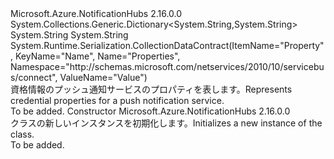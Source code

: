 <Type Name="PnsCredentialProperties" FullName="Microsoft.Azure.NotificationHubs.Messaging.PnsCredentialProperties">
  <TypeSignature Language="C#" Value="public sealed class PnsCredentialProperties : System.Collections.Generic.Dictionary&lt;string,string&gt;" />
  <TypeSignature Language="ILAsm" Value=".class public auto ansi sealed beforefieldinit PnsCredentialProperties extends System.Collections.Generic.Dictionary`2&lt;string, string&gt;" />
  <TypeSignature Language="DocId" Value="T:Microsoft.Azure.NotificationHubs.Messaging.PnsCredentialProperties" />
  <TypeSignature Language="VB.NET" Value="Public NotInheritable Class PnsCredentialProperties&#xA;Inherits Dictionary(Of String, String)" />
  <TypeSignature Language="F#" Value="type PnsCredentialProperties = class&#xA;    inherit Dictionary&lt;string, string&gt;" />
  <AssemblyInfo>
    <AssemblyName>Microsoft.Azure.NotificationHubs</AssemblyName>
    <AssemblyVersion>2.16.0.0</AssemblyVersion>
  </AssemblyInfo>
  <Base>
    <BaseTypeName>System.Collections.Generic.Dictionary&lt;System.String,System.String&gt;</BaseTypeName>
    <BaseTypeArguments>
      <BaseTypeArgument TypeParamName="!0">System.String</BaseTypeArgument>
      <BaseTypeArgument TypeParamName="!1">System.String</BaseTypeArgument>
    </BaseTypeArguments>
  </Base>
  <Interfaces />
  <Attributes>
    <Attribute>
      <AttributeName>System.Runtime.Serialization.CollectionDataContract(ItemName="Property", KeyName="Name", Name="Properties", Namespace="http://schemas.microsoft.com/netservices/2010/10/servicebus/connect", ValueName="Value")</AttributeName>
    </Attribute>
  </Attributes>
  <Docs>
    <summary><span data-ttu-id="cd3e0-101">資格情報のプッシュ通知サービスのプロパティを表します。</span><span class="sxs-lookup"><span data-stu-id="cd3e0-101">Represents credential properties for a push notification service.</span></span></summary>
    <remarks>To be added.</remarks>
  </Docs>
  <Members>
    <Member MemberName=".ctor">
      <MemberSignature Language="C#" Value="public PnsCredentialProperties ();" />
      <MemberSignature Language="ILAsm" Value=".method public hidebysig specialname rtspecialname instance void .ctor() cil managed" />
      <MemberSignature Language="DocId" Value="M:Microsoft.Azure.NotificationHubs.Messaging.PnsCredentialProperties.#ctor" />
      <MemberSignature Language="VB.NET" Value="Public Sub New ()" />
      <MemberType>Constructor</MemberType>
      <AssemblyInfo>
        <AssemblyName>Microsoft.Azure.NotificationHubs</AssemblyName>
        <AssemblyVersion>2.16.0.0</AssemblyVersion>
      </AssemblyInfo>
      <Parameters />
      <Docs>
        <summary><span data-ttu-id="cd3e0-102"><see cref="T:Microsoft.Azure.NotificationHubs.Messaging.PnsCredentialProperties" /> クラスの新しいインスタンスを初期化します。</span><span class="sxs-lookup"><span data-stu-id="cd3e0-102">Initializes a new instance of the <see cref="T:Microsoft.Azure.NotificationHubs.Messaging.PnsCredentialProperties" /> class.</span></span></summary>
        <remarks>To be added.</remarks>
      </Docs>
    </Member>
  </Members>
</Type>